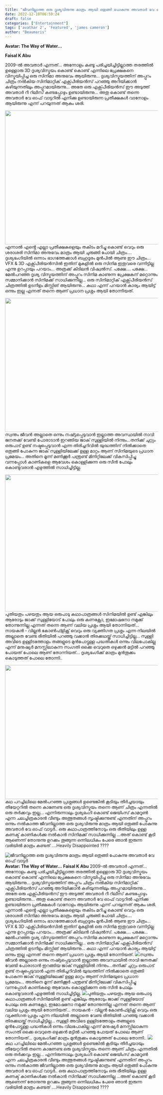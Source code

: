 ```yaml
---
title: "ജീവനില്ലാത്ത ഒരു ദൃശ്യവിരുന്നു മാത്രം ആയി ഒതുങ്ങി പോകുന്നു അവതാർ വേ ഓഫ് വാട്ടർ"
date: 2022-12-18T06:59:24
draft: false
categories: ["Entertainment"]
tags: ['avathar 2', 'Featured', 'james cameron']
author: "Beaumaris"
---
```


<strong>Avatar: The Way of Water...</strong>

<strong>Faisal K Abu </strong>

2009-ൽ അവതാർ എന്നത്... അന്നോളം കണ്ടൂ പരിച്ചയിച്ചിട്ടില്ലാത്ത തരത്തിൽ ഉള്ളൊരു 3D ദൃശ്യവിസ്മയം കൊണ്ട് കൊണ്ട് എന്നിലെ പ്രേക്ഷകനെ വിസ്മയിപ്പിച്ച ഒരു സിനിമാ അനുഭവം ആയിരുന്നു... ദൃശ്യവിസ്മയത്തിന് അപ്പുറം ചിത്രം നൽകിയ സിനിമാറ്റിക് എക്സ്പീരിയൻസ് പറഞ്ഞു അറിയിക്കാൻ കഴിയുന്നതിലും അപ്പുറമായിരുന്നു... അതേ ഒരു എക്സ്പീരിയൻസ് ഈ അടുത്ത് അവതാർ റീ റിലീസ് കണ്ടപ്പോഴും ഉണ്ടായിരുന്നു... അതു കൊണ്ട് തന്നെ അവതാർ വേ ഓഫ് വാട്ടറിൽ എനിക്കു ഉണ്ടായിരുന്ന പ്രതീക്ഷകൾ വാനോളം ആയിരുന്നു എന്ന് പറയുന്നത് ആകും ശരി.

<img class="size-full wp-image-367349 aligncenter" src="https://cdn.boolokam.com/articles/2022/12/22233333-1.jpg" alt="" width="845" height="440" />എന്നാൽ എൻ്റെ എല്ലാ പ്രതീക്ഷകളെയും തകിടം മറിച്ചു കൊണ്ട് വെറും ഒരു ശരാശരി സിനിമാ അനുഭവം മാത്രം ആയി ചുരുങ്ങി പോയി ചിത്രം.... ദൃശ്യഭംഗിയിൽ ഒന്നാം ഭാഗത്തേക്കാൾ ബഹുദൂരം മുൻപിൽ ആണു ഈ ചിത്രം... VFX &amp; 3D എക്സ്പീരിയൻസിൽ ഇതിന് മുകളിൽ ഒരു സിനിമ ഇതുവരെ വന്നിട്ടില്ല എന്നു ഉറപ്പായും പറയാം... അത്രക്ക് കിടിലൻ വിഷ്വൽസ്. പക്ഷേ.... പക്ഷേ... മേൽപറഞ്ഞ ദൃശ്യ വിസ്മയത്തിന് അപ്പുറം സിനിമ കാണുന്ന പ്രേക്ഷകന് മറ്റൊന്നും സമ്മാനിക്കാൻ സിനിമക്ക് സാധിക്കുന്നില്ല... ഒരു സിനിമാറ്റിക് എക്സ്പീരിയൻസ് ചിത്രത്തിൽ ഉടനീളം മിസ്സിങ് ആയിരുന്നു... കഥാ എന്ന് പറയാൻ കാര്യം ആയിട്ട് ഒന്നും ഇല്ല എന്നത് തന്നെ ആണ് പ്രധാന പ്രശ്നം ആയി തോന്നിയത്.

<img class="size-full wp-image-367008 aligncenter" src="https://cdn.boolokam.com/articles/2022/12/3344.jpg" alt="" width="845" height="440" />സ്വന്തം ജീവൻ അല്ലാതെ ഒന്നും നഷ്ട്ടപ്പെടുവാൻ ഇല്ലാത്ത അവസ്ഥയിൽ നാവി ജനതക്ക് വേണ്ടി പോരാടാൻ ഇറങ്ങിയ ജാക് സുള്ളിയിൽ നിന്നും...തനിക്ക് ചുറ്റും ഒരുപാട് ഉണ്ട് നഷ്ടപ്പെടുവാൻ എന്ന തിരിച്ചറിവിൽ യുദ്ധത്തിന് നിൽക്കാതെ ഒതുങ്ങി പോകുന്ന ജാക് സുള്ളിയിലേക്ക് ഉള്ള മാറ്റം ആണ് സിനിമയുടെ പ്രധാന പ്രമേയം... അതിനെ മൂന്ന് മണിക്കൂർ പന്ത്രണ്ട് മിനിറ്റിലേക്ക് വികസിപ്പിച്ചു വന്നപ്പോൾ കാണികളെ ആവേശം കൊള്ളിക്കുന്ന ഒരു സീൻ പോലും കൊണ്ടുവരാൻ എഴുത്തിൽ സാധിച്ചിട്ടില്ല.

<img class="size-large wp-image-366918 aligncenter" src="https://cdn.boolokam.com/articles/2022/12/rhrhhhhhhh-1024x576.jpg" alt="" width="800" height="450" />പുതിയതും പഴയതും ആയ ഒരുപാടു കഥാപാത്രങ്ങൾ സിനിമയിൽ ഉണ്ട് എങ്കിലും ആരോടും ജാക്ക് സുള്ളിയോട് പോലും ഒരു കണക്റ്റോ, ഇമോഷനോ നമുക്ക് തോന്നുന്നില്ല എന്നത് തന്നെ ആണ് വലിയ പ്രശ്നം ആയി തോന്നിയത്... നായകൻ - വില്ലൻ കോൺഫ്ളിക്റ്റ് വെറും ഒരു വ്യക്തിഗത പ്രശ്നം എന്ന നിലയിൽ അല്ലാതെ വേണ്ട രീതിയിൽ പറഞ്ഞു വക്കാൻ തിരക്കഥയ്ക്ക് സാധിച്ചിട്ടില്ല... സുള്ളി അവിടെ ഉള്ളിടത്തോളം തങ്ങളുടെ മുൻപോട്ടുള്ള പദ്ധതികൾ ഒന്നും വിലപോകില്ല എന്ന് മനുഷ്യർ മനസ്സിലാകുന്ന സംഗതി ഒക്കെ വെറുതെ ഒഴുക്കൻ മട്ടിൽ പറഞ്ഞു പോയത് പോലെ ആണ് തോന്നിയത്... ദൃശ്യഭംഗിക്ക് മാത്രം മുൻതൂക്കം കൊടുത്തത് പോലെ തോന്നി..

<img class="size-full wp-image-366912 aligncenter" src="https://cdn.boolokam.com/articles/2022/12/666666.jpg" alt="" width="845" height="440" />കഥ പറച്ചിലിലെ മേൽപറഞ്ഞ പ്രശ്നങ്ങൾ ഉണ്ടെങ്കിൽ കൂടിയും തീർച്ചയായും തീയേറ്ററിൽ തന്നെ കാണേണ്ട ഒരു ദൃശ്യവിസ്മയം തന്നെ ആണ് ചിത്രം എന്നതിൽ ഒരു തർക്കവും ഇല്ല... എന്നിരുന്നാലും ദൃശ്യഭംഗി കൊണ്ട് ജെയിംസ്‌ കാമറൂൺ എന്ന ചലച്ചിത്രകാരൻ വീണ്ടും അത്ഭുതങ്ങൾ സൃഷ്ടിക്കുന്നുണ്ട് എന്നതിന് അപ്പുറം ഒന്നും നൽകാത്ത ജീവനില്ലാത്ത ഒരു ദൃശ്യവിരുന്നു മാത്രം ആയി ഒതുങ്ങി പോകുന്നു അവതാർ വേ ഓഫ് വാട്ടർ.. ഒരു കഥാപാത്രത്തിനോടും ഒരു രീതിയിലും ഉള്ള കണക്ട് കാണികൾക്കു നൽകാൻ സിനിമക്ക് സാധിക്കുന്നില്ല ...അത് കൊണ്ട് കൂടി ആണെന്ന് തോനുന്നു ഉറക്കം തൂങ്ങുന്ന ഒന്നിലധികം പേരെ ഞാൻ ഇരുന്ന വരിയിൽ മാത്രം കണ്ടത് ....Heavily Disappointed ????


![ജീവനില്ലാത്ത ഒരു ദൃശ്യവിരുന്നു മാത്രം ആയി ഒതുങ്ങി പോകുന്നു അവതാർ വേ ഓഫ് വാട്ടർ](https://cdn.boolokam.com/articles/2022/12/22233333-1.jpg)**Avatar: The Way of Water...** **Faisal K Abu** 2009-ൽ അവതാർ എന്നത്... അന്നോളം കണ്ടൂ പരിച്ചയിച്ചിട്ടില്ലാത്ത തരത്തിൽ ഉള്ളൊരു 3D ദൃശ്യവിസ്മയം കൊണ്ട് കൊണ്ട് എന്നിലെ പ്രേക്ഷകനെ വിസ്മയിപ്പിച്ച ഒരു സിനിമാ അനുഭവം ആയിരുന്നു... ദൃശ്യവിസ്മയത്തിന് അപ്പുറം ചിത്രം നൽകിയ സിനിമാറ്റിക് എക്സ്പീരിയൻസ് പറഞ്ഞു അറിയിക്കാൻ കഴിയുന്നതിലും അപ്പുറമായിരുന്നു... അതേ ഒരു എക്സ്പീരിയൻസ് ഈ അടുത്ത് അവതാർ റീ റിലീസ് കണ്ടപ്പോഴും ഉണ്ടായിരുന്നു... അതു കൊണ്ട് തന്നെ അവതാർ വേ ഓഫ് വാട്ടറിൽ എനിക്കു ഉണ്ടായിരുന്ന പ്രതീക്ഷകൾ വാനോളം ആയിരുന്നു എന്ന് പറയുന്നത് ആകും ശരി. എന്നാൽ എൻ്റെ എല്ലാ പ്രതീക്ഷകളെയും തകിടം മറിച്ചു കൊണ്ട് വെറും ഒരു ശരാശരി സിനിമാ അനുഭവം മാത്രം ആയി ചുരുങ്ങി പോയി ചിത്രം.... ദൃശ്യഭംഗിയിൽ ഒന്നാം ഭാഗത്തേക്കാൾ ബഹുദൂരം മുൻപിൽ ആണു ഈ ചിത്രം... VFX & 3D എക്സ്പീരിയൻസിൽ ഇതിന് മുകളിൽ ഒരു സിനിമ ഇതുവരെ വന്നിട്ടില്ല എന്നു ഉറപ്പായും പറയാം... അത്രക്ക് കിടിലൻ വിഷ്വൽസ്. പക്ഷേ.... പക്ഷേ... മേൽപറഞ്ഞ ദൃശ്യ വിസ്മയത്തിന് അപ്പുറം സിനിമ കാണുന്ന പ്രേക്ഷകന് മറ്റൊന്നും സമ്മാനിക്കാൻ സിനിമക്ക് സാധിക്കുന്നില്ല... ഒരു സിനിമാറ്റിക് എക്സ്പീരിയൻസ് ചിത്രത്തിൽ ഉടനീളം മിസ്സിങ് ആയിരുന്നു... കഥാ എന്ന് പറയാൻ കാര്യം ആയിട്ട് ഒന്നും ഇല്ല എന്നത് തന്നെ ആണ് പ്രധാന പ്രശ്നം ആയി തോന്നിയത്. ![](https://cdn.boolokam.com/articles/2022/12/3344.jpg)സ്വന്തം ജീവൻ അല്ലാതെ ഒന്നും നഷ്ട്ടപ്പെടുവാൻ ഇല്ലാത്ത അവസ്ഥയിൽ നാവി ജനതക്ക് വേണ്ടി പോരാടാൻ ഇറങ്ങിയ ജാക് സുള്ളിയിൽ നിന്നും...തനിക്ക് ചുറ്റും ഒരുപാട് ഉണ്ട് നഷ്ടപ്പെടുവാൻ എന്ന തിരിച്ചറിവിൽ യുദ്ധത്തിന് നിൽക്കാതെ ഒതുങ്ങി പോകുന്ന ജാക് സുള്ളിയിലേക്ക് ഉള്ള മാറ്റം ആണ് സിനിമയുടെ പ്രധാന പ്രമേയം... അതിനെ മൂന്ന് മണിക്കൂർ പന്ത്രണ്ട് മിനിറ്റിലേക്ക് വികസിപ്പിച്ചു വന്നപ്പോൾ കാണികളെ ആവേശം കൊള്ളിക്കുന്ന ഒരു സീൻ പോലും കൊണ്ടുവരാൻ എഴുത്തിൽ സാധിച്ചിട്ടില്ല. ![](https://cdn.boolokam.com/articles/2022/12/rhrhhhhhhh-1024x576.jpg)പുതിയതും പഴയതും ആയ ഒരുപാടു കഥാപാത്രങ്ങൾ സിനിമയിൽ ഉണ്ട് എങ്കിലും ആരോടും ജാക്ക് സുള്ളിയോട് പോലും ഒരു കണക്റ്റോ, ഇമോഷനോ നമുക്ക് തോന്നുന്നില്ല എന്നത് തന്നെ ആണ് വലിയ പ്രശ്നം ആയി തോന്നിയത്... നായകൻ - വില്ലൻ കോൺഫ്ളിക്റ്റ് വെറും ഒരു വ്യക്തിഗത പ്രശ്നം എന്ന നിലയിൽ അല്ലാതെ വേണ്ട രീതിയിൽ പറഞ്ഞു വക്കാൻ തിരക്കഥയ്ക്ക് സാധിച്ചിട്ടില്ല... സുള്ളി അവിടെ ഉള്ളിടത്തോളം തങ്ങളുടെ മുൻപോട്ടുള്ള പദ്ധതികൾ ഒന്നും വിലപോകില്ല എന്ന് മനുഷ്യർ മനസ്സിലാകുന്ന സംഗതി ഒക്കെ വെറുതെ ഒഴുക്കൻ മട്ടിൽ പറഞ്ഞു പോയത് പോലെ ആണ് തോന്നിയത്... ദൃശ്യഭംഗിക്ക് മാത്രം മുൻതൂക്കം കൊടുത്തത് പോലെ തോന്നി.. ![](https://cdn.boolokam.com/articles/2022/12/666666.jpg)കഥ പറച്ചിലിലെ മേൽപറഞ്ഞ പ്രശ്നങ്ങൾ ഉണ്ടെങ്കിൽ കൂടിയും തീർച്ചയായും തീയേറ്ററിൽ തന്നെ കാണേണ്ട ഒരു ദൃശ്യവിസ്മയം തന്നെ ആണ് ചിത്രം എന്നതിൽ ഒരു തർക്കവും ഇല്ല... എന്നിരുന്നാലും ദൃശ്യഭംഗി കൊണ്ട് ജെയിംസ്‌ കാമറൂൺ എന്ന ചലച്ചിത്രകാരൻ വീണ്ടും അത്ഭുതങ്ങൾ സൃഷ്ടിക്കുന്നുണ്ട് എന്നതിന് അപ്പുറം ഒന്നും നൽകാത്ത ജീവനില്ലാത്ത ഒരു ദൃശ്യവിരുന്നു മാത്രം ആയി ഒതുങ്ങി പോകുന്നു അവതാർ വേ ഓഫ് വാട്ടർ.. ഒരു കഥാപാത്രത്തിനോടും ഒരു രീതിയിലും ഉള്ള കണക്ട് കാണികൾക്കു നൽകാൻ സിനിമക്ക് സാധിക്കുന്നില്ല ...അത് കൊണ്ട് കൂടി ആണെന്ന് തോനുന്നു ഉറക്കം തൂങ്ങുന്ന ഒന്നിലധികം പേരെ ഞാൻ ഇരുന്ന വരിയിൽ മാത്രം കണ്ടത് ....Heavily Disappointed ????
